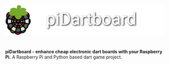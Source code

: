 ![/images/piDartboardLogoF.png](/images/piDartboardLogoF.png)
#
**piDartboard - enhance cheap electronic dart boards with your Raspberry Pi.**
A Raspberry Pi and Python based dart game project.
